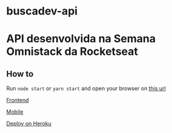 ﻿# buscadev-api
 # API desenvolvida na Semana Omnistack da Rocketseat
 
 ## How to
 Run `node start` or `yarn start` and open your browser on [this url](http://localhost:3000)
 
 [Frontend](https://github.com/victorjoao97/buscadev-web)
 
 [Mobile](https://github.com/victorjoao97/buscadev-app)

[Deploy on Heroku](https://verificador-site-api.herokuapp.com)
